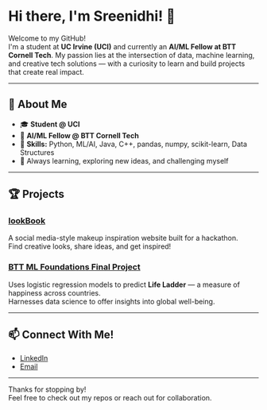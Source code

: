 # Hi there, I'm Sreenidhi! 👋

Welcome to my GitHub!  
I'm a student at **UC Irvine (UCI)** and currently an **AI/ML Fellow at BTT Cornell Tech**. My passion lies at the intersection of data, machine learning, and creative tech solutions — with a curiosity to learn and build projects that create real impact.

---

## 🚀 About Me
- 🎓 **Student @ UCI**
- 🤖 **AI/ML Fellow @ BTT Cornell Tech**
- 🧠 **Skills:** Python, ML/AI, Java, C++, pandas, numpy, scikit-learn, Data Structures
- 🌱 Always learning, exploring new ideas, and challenging myself

---

## 🏆 Projects

### [lookBook](https://github.com/rachaelvle)
A social media-style makeup inspiration website built for a hackathon.  
Find creative looks, share ideas, and get inspired!

### [BTT ML Foundations Final Project](https://github.com/sreenidhi608/My-BTT-Portfolio/tree/final-project)
Uses logistic regression models to predict **Life Ladder** — a measure of happiness across countries.  
Harnesses data science to offer insights into global well-being.

---

## 📫 Connect With Me!

- [LinkedIn](https://www.linkedin.com/in/sreenidhi-challagundla-3b9205187/)
- [Email](challagundla.nidhi@gmail.com)

---

Thanks for stopping by!  
Feel free to check out my repos or reach out for collaboration.
